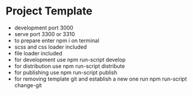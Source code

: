 # Project Template
- development port 3000
- serve port 3300 or 3310
- to prepare enter npm i on terminal
- scss and css loader included
- file loader included
- for development use npm run-script develop
- for distribution use npm run-script distribute
- for publishing use npm run-script publish
- for removing template git and establish a new one run npm run-script change-git